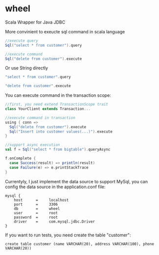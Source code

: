 wheel
=====

Scala Wrapper for Java JDBC

More convinient to exeucte sql command in scala language


```scala
//execute query
Sql("select * from customer").query

//execute command
Sql("delete from customer").execute
```

Or use String directly
```scala
"select * from customer".query

"delete from customer".execute
```

You can execute command in the transaction scope:

```scala
//first, you need extend TransactionScope trait
class YourClient extends Transaction...

//execute command in transaction
using { conn => 
  Sql("delete from customer").execute
  Sql("Insert into customer values(...)").execute
}

//support async execution
val f = Sql("select * from bigtable").queryAsync

f.onComplete {
  case Success(result) => println(result)
  case Failure(e) => e.printStackTrace
}
```

Currentyly, I just implement the data source to support MySql, you can config the data source in the application.conf file:
```
mysql {
    host      =     localhost
    port      =     3306
    db        =     wheel
    user      =     root
    password  =     root
    driver    =     com.mysql.jdbc.Driver
}
```

If you want to run tests, you need create the table "customer":
```
create table customer (name VARCHAR(20), address VARCHAR(100), phone VARCHAR(20))
```